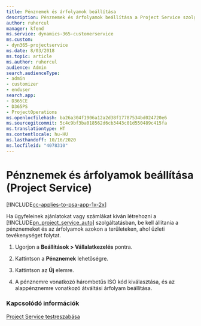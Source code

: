 ```yaml
---
title: Pénznemek és árfolyamok beállítása
description: Pénznemek és árfolyamok beállítása a Project Service szolgáltatásban
author: ruhercul
manager: kfend
ms.service: dynamics-365-customerservice
ms.custom:
- dyn365-projectservice
ms.date: 8/03/2018
ms.topic: article
ms.author: ruhercul
audience: Admin
search.audienceType:
- admin
- customizer
- enduser
search.app:
- D365CE
- D365PS
- ProjectOperations
ms.openlocfilehash: ba26a304f1906a12a2d38f17787534bd024720e6
ms.sourcegitcommit: 5c4c9bf3ba018562d6cb3443c01d550489c415fa
ms.translationtype: HT
ms.contentlocale: hu-HU
ms.lasthandoff: 10/16/2020
ms.locfileid: "4078310"
---
```

# <a name="set-up-currencies-and-exchange-rates-project-service"></a>Pénznemek és árfolyamok beállítása (Project Service)

[!INCLUDE[cc-applies-to-psa-app-1x-2x](../includes/cc-applies-to-psa-app-1x-2x.md)]

Ha ügyfeleinek ajánlatokat vagy számlákat kíván létrehozni a [!INCLUDE[pn_project_service_auto](../includes/pn-project-service-auto.md)] szolgáltatásban, be kell állítania a pénznemeket és az árfolyamok azokon a területeken, ahol üzleti tevékenységet folytat.  
  
1.  Ugorjon a **Beállítások > Vállalatkezelés** pontra.  
  
2.  Kattintson a **Pénznemek** lehetőségre.  
  
3.  Kattintson az **Új** elemre.  
  
4.  A pénznemre vonatkozó hárombetűs ISO kód kiválasztása, és az alappénznemre vonatkozó átváltási árfolyam beállítása.  
  
### <a name="see-also"></a>Kapcsolódó információk  
 [Project Service testreszabása](../psa/configure.md)
